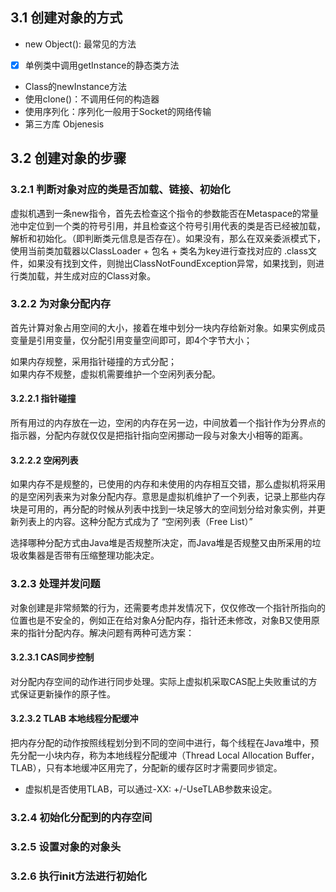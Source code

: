 <a name="i6sHh"></a>
## 3.1 创建对象的方式
- new Object(): 最常见的方法
- [x] 单例类中调用getInstance的静态类方法
- Class的newInstance方法
- 使用clone()：不调用任何的构造器
- 使用序列化：序列化一般用于Socket的网络传输
- 第三方库 Objenesis
<a name="J8B2q"></a>
## 3.2 创建对象的步骤
<a name="iDpFw"></a>
### 3.2.1 判断对象对应的类是否加载、链接、初始化
虚拟机遇到一条new指令，首先去检查这个指令的参数能否在Metaspace的常量池中定位到一个类的符号引用，并且检查这个符号引用代表的类是否已经被加载，解析和初始化。（即判断类元信息是否存在）。如果没有，那么在双亲委派模式下，使用当前类加载器以ClassLoader + 包名 + 类名为key进行查找对应的 .class文件，如果没有找到文件，则抛出ClassNotFoundException异常，如果找到，则进行类加载，并生成对应的Class对象。
<a name="WSCu5"></a>
### 3.2.2 为对象分配内存
首先计算对象占用空间的大小，接着在堆中划分一块内存给新对象。如果实例成员变量是引用变量，仅分配引用变量空间即可，即4个字节大小；

如果内存规整，采用指针碰撞的方式分配；<br />如果内存不规整，虚拟机需要维护一个空闲列表分配。

<a name="A2Zc4"></a>
#### 3.2.2.1 指针碰撞
所有用过的内存放在一边，空闲的内存在另一边，中间放着一个指针作为分界点的指示器，分配内存就仅仅是把指针指向空闲挪动一段与对象大小相等的距离。 
<a name="OFzAC"></a>
#### 3.2.2.2 空闲列表
如果内存不是规整的，已使用的内存和未使用的内存相互交错，那么虚拟机将采用的是空闲列表来为对象分配内存。意思是虚拟机维护了一个列表，记录上那些内存块是可用的，再分配的时候从列表中找到一块足够大的空间划分给对象实例，并更新列表上的内容。这种分配方式成为了 “空闲列表（Free List）”

选择哪种分配方式由Java堆是否规整所决定，而Java堆是否规整又由所采用的垃圾收集器是否带有压缩整理功能决定。
<a name="0vuiQ"></a>
#### 
<a name="PrKHV"></a>
### 3.2.3 处理并发问题
对象创建是非常频繁的行为，还需要考虑并发情况下，仅仅修改一个指针所指向的位置也是不安全的，例如正在给对象A分配内存，指针还未修改，对象B又使用原来的指针分配内存。解决问题有两种可选方案：
<a name="cOp3L"></a>
#### 3.2.3.1 CAS同步控制
对分配内存空间的动作进行同步处理。实际上虚拟机采取CAS配上失败重试的方式保证更新操作的原子性。
<a name="WDzrh"></a>
#### 3.2.3.2 TLAB 本地线程分配缓冲
把内存分配的动作按照线程划分到不同的空间中进行，每个线程在Java堆中，预先分配一小块内存，称为本地线程分配缓冲（Thread Local Allocation Buffer，TLAB），只有本地缓冲区用完了，分配新的缓存区时才需要同步锁定。

- 虚拟机是否使用TLAB，可以通过-XX: +/-UseTLAB参数来设定。
<a name="zRrxg"></a>
### 3.2.4 初始化分配到的内存空间


<a name="eEl52"></a>
### 3.2.5 设置对象的对象头


<a name="GhQVH"></a>
### 3.2.6 执行init方法进行初始化

<br />

